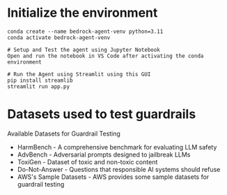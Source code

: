 # Initialize the environment
    conda create --name bedrock-agent-venv python=3.11
    conda activate bedrock-agent-venv

    # Setup and Test the agent using Jupyter Notebook
    Open and run the notebook in VS Code after activating the conda environment

    # Run the Agent using Streamlit using this GUI
    pip install streamlib
    streamlit run app.py

# Datasets used to test guardrails
Available Datasets for Guardrail Testing
- HarmBench - A comprehensive benchmark for evaluating LLM safety
- AdvBench - Adversarial prompts designed to jailbreak LLMs
- ToxiGen - Dataset of toxic and non-toxic content
- Do-Not-Answer - Questions that responsible AI systems should refuse
- AWS's Sample Datasets - AWS provides some sample datasets for guardrail testing

